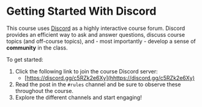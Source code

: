 # Getting Started With Discord

This course uses [Discord](https://discord.com/) as a highly interactive course
forum. Discord provides an efficient way to ask and answer questions, discuss
course topics (and off-course topics), and - most importantly - develop a sense
of **community** in the class.

To get started:

1. Click the following link to join the course Discord server:
    - [https://discord.gg/c5RZk2e6Xy](hhttps://discord.gg/c5RZk2e6Xy)
1. Read the post in the `#rules` channel and be sure to observe these throughout the course.
1. Explore the different channels and start engaging! 

